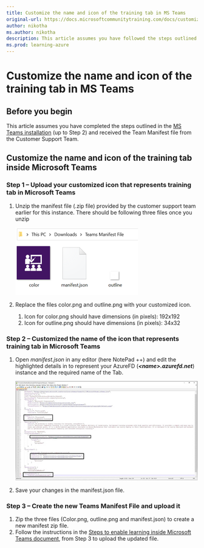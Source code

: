 ```yaml
---
title: Customize the name and icon of the training tab in MS Teams
original-url: https://docs.microsoftcommunitytraining.com/docs/customize-the-name-and-icon-of-the-training-tab-in-ms-teams
author: nikotha
ms.author: nikotha
description: This article assumes you have followed the steps outlined in the MS Teams installation (upto Step 2) and received the Team Manifest file from the Customer Support Team.
ms.prod: learning-azure
---
```


# Customize the name and icon of the training tab in MS Teams

## **Before you begin**

This article assumes you have completed the steps outlined in the [MS Teams installation](/azure/industry/training-services/microsoft-community-training/infrastructure-management/install-your-platform-instance/installation-guide-detailed-steps) (up to Step 2) and received the Team Manifest file from the Customer Support Team.

## **Customize the name and icon of the training tab inside Microsoft Teams**

### Step 1 – Upload your customized icon that represents training tab in Microsoft Teams

1. Unzip the manifest file (.zip file) provided by the customer support team earlier for this instance. There should be following three files once you unzip

   ![3 files](../../media/image%28358%29.png)

1. Replace the files color.png and outline.png with your customized icon.

   1. Icon for color.png should have dimensions (in pixels): 192x192  
   1. Icon for  outline.png should have dimensions (in pixels): 34x32

### Step 2 – Customized the name of the icon that represents training tab in Microsoft Teams

1. Open *manifest.json* in any editor (here NotePad ++) and edit the highlighted details in to represent your AzureFD (***\<name>.azurefd.net***) instance and the required name of the Tab.

   ![Represent your AzureFD](../../media/image%28359%29.png)

2. Save your changes in the manifest.json file.

### Step 3 – Create the new Teams Manifest File and upload it

1. Zip the three files (Color.png, outline.png and manifest.json) to create a new manifest zip file.
2. Follow the instructions in the [Steps to enable learning inside Microsoft Teams document](/azure/industry/training-services/microsoft-community-training/infrastructure-management/install-your-platform-instance/create-teams-app-for-your-training-portal), from Step 3 to upload the updated file.

